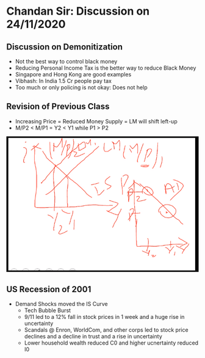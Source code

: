 # Chandan Sir: Discussion on 24/11/2020

## Discussion on Demonitization
- Not the best way to control black money
- Reducing Personal Income Tax is the better way to reduce Black Money
- Singapore and Hong Kong are good examples
- Vibhash: In India 1.5 Cr people pay tax
- Too much or only policing is not okay: Does not help

## Revision of Previous Class
- Increasing Price = Reduced Money Supply = LM will shift left-up
- M/P2 < M/P1 = Y2 < Y1 while P1 > P2
<img src="https://github.com/vasudev89/Term2-MEE/blob/master/Pic%201.PNG">

## US Recession of 2001
- Demand Shocks moved the IS Curve
	- Tech Bubble Burst
	- 9/11 led to a 12% fall in stock prices in 1 week and a huge rise in uncertainty
	- Scandals @ Enron, WorldCom, and other corps led to stock price declines and a decline in trust and a rise in uncertainty
	- Lower household wealth reduced C0 and higher ucnertainty reduced I0
<img src="">